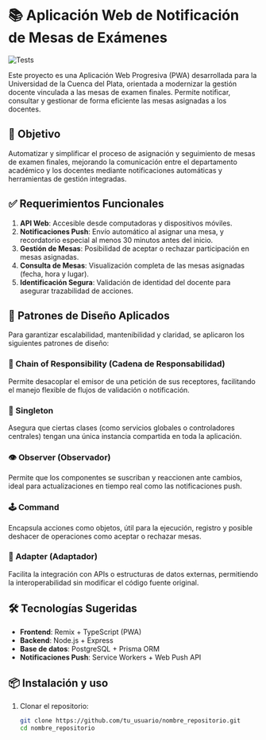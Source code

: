 # 📚 Aplicación Web de Notificación de Mesas de Exámenes
![Tests](https://github.com/<TU_USUARIO>/<TU_REPO>/actions/workflows/test.yml/badge.svg)

Este proyecto es una Aplicación Web Progresiva (PWA) desarrollada para la Universidad de la Cuenca del Plata, orientada a modernizar la gestión docente vinculada a las mesas de examen finales. Permite notificar, consultar y gestionar de forma eficiente las mesas asignadas a los docentes.

## 🚀 Objetivo

Automatizar y simplificar el proceso de asignación y seguimiento de mesas de examen finales, mejorando la comunicación entre el departamento académico y los docentes mediante notificaciones automáticas y herramientas de gestión integradas.

## ✅ Requerimientos Funcionales

1. **API Web**: Accesible desde computadoras y dispositivos móviles.
2. **Notificaciones Push**: Envío automático al asignar una mesa, y recordatorio especial al menos 30 minutos antes del inicio.
3. **Gestión de Mesas**: Posibilidad de aceptar o rechazar participación en mesas asignadas.
4. **Consulta de Mesas**: Visualización completa de las mesas asignadas (fecha, hora y lugar).
5. **Identificación Segura**: Validación de identidad del docente para asegurar trazabilidad de acciones.

## 🧩 Patrones de Diseño Aplicados

Para garantizar escalabilidad, mantenibilidad y claridad, se aplicaron los siguientes patrones de diseño:

### 🔗 Chain of Responsibility (Cadena de Responsabilidad)
Permite desacoplar el emisor de una petición de sus receptores, facilitando el manejo flexible de flujos de validación o notificación.

### 🧠 Singleton
Asegura que ciertas clases (como servicios globales o controladores centrales) tengan una única instancia compartida en toda la aplicación.

### 👁️ Observer (Observador)
Permite que los componentes se suscriban y reaccionen ante cambios, ideal para actualizaciones en tiempo real como las notificaciones push.

### 🕹️ Command
Encapsula acciones como objetos, útil para la ejecución, registro y posible deshacer de operaciones como aceptar o rechazar mesas.

### 🔌 Adapter (Adaptador)
Facilita la integración con APIs o estructuras de datos externas, permitiendo la interoperabilidad sin modificar el código fuente original.

## 🛠️ Tecnologías Sugeridas

- **Frontend**: Remix + TypeScript (PWA)
- **Backend**: Node.js + Express
- **Base de datos**: PostgreSQL + Prisma ORM
- **Notificaciones Push**: Service Workers + Web Push API


## 📦 Instalación y uso

1. Clonar el repositorio:
   ```bash
   git clone https://github.com/tu_usuario/nombre_repositorio.git
   cd nombre_repositorio

